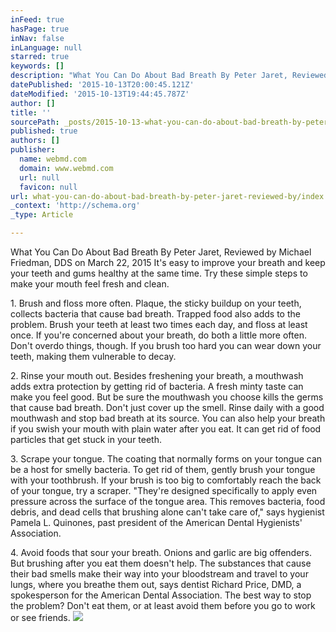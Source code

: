 ```yaml
---
inFeed: true
hasPage: true
inNav: false
inLanguage: null
starred: true
keywords: []
description: "What You Can Do About Bad Breath By Peter Jaret, Reviewed by Michael Friedman, DDS on March 22, 2015 It's easy to improve your breath and keep your teeth and gu"
datePublished: '2015-10-13T20:00:45.121Z'
dateModified: '2015-10-13T19:44:45.787Z'
author: []
title: ''
sourcePath: _posts/2015-10-13-what-you-can-do-about-bad-breath-by-peter-jaret-reviewed-by.md
published: true
authors: []
publisher:
  name: webmd.com
  domain: www.webmd.com
  url: null
  favicon: null
url: what-you-can-do-about-bad-breath-by-peter-jaret-reviewed-by/index.html
_context: 'http://schema.org'
_type: Article

---
```

What You Can Do About Bad Breath By Peter Jaret, Reviewed by Michael Friedman, DDS on March 22, 2015 It's easy to improve your breath and keep your teeth and gums healthy at the same time. Try these simple steps to make your mouth feel fresh and clean. 

1\. Brush and floss more often. Plaque, the sticky buildup on your teeth, collects bacteria that cause bad breath.  Trapped food also adds to the problem. Brush your teeth at least two times each day, and floss at least once. If you're concerned about your breath, do both a little more often. Don't overdo things, though. If you brush too hard you can wear down your teeth, making them vulnerable to decay. 

2\. Rinse your mouth out. Besides freshening your breath, a mouthwash adds extra protection by getting rid of bacteria. A fresh minty taste can make you feel good. But be sure the mouthwash you choose kills the germs that cause bad breath. Don't just cover up the smell. Rinse daily with a good mouthwash and stop bad breath at its source. You can also help your breath if you swish your mouth with plain water after you eat. It can get rid of food particles that get stuck in your teeth. 

3\. Scrape your tongue. The coating that normally forms on your tongue can be a host for smelly bacteria. To get rid of them, gently brush your tongue with your toothbrush. If your brush is too big to comfortably reach the back of your tongue, try a scraper. "They're designed specifically to apply even pressure across the surface of the tongue area. This removes bacteria, food debris, and dead cells that brushing alone can't  take care of," says hygienist Pamela L. Quinones, past president of the American Dental Hygienists' Association. 

4\. Avoid foods that sour your breath. Onions and garlic are big offenders. But brushing after you eat them doesn't help. The substances that cause their bad smells make their way into your bloodstream and travel to your lungs, where you breathe them out, says dentist Richard Price, DMD, a spokesperson for the American Dental Association. The best way to stop the problem? Don't eat them, or at least avoid them before you go to work or see friends.
![](https://the-grid-user-content.s3-us-west-2.amazonaws.com/c48fb6c0-e2cf-4a27-a54b-2fb0c1e31245.JPG)